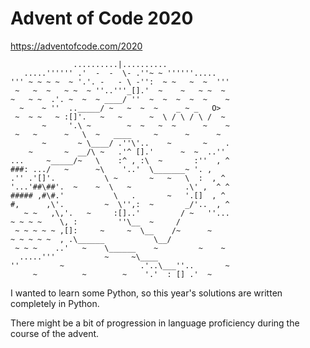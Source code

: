 # Advent of Code 2020

https://adventofcode.com/2020

```
              ..........|..........
   .....'''''' .'  -  -  \- .''~ ~ ''''''.....
''' ~ ~ ~ ~  ~ '.'. -   - \ -'':  ~ ~   ~  ~  '''
 ~   ~  ~   ~ ~  ~ ''..'''_[].'  ~    ~   ~ ~  ~
~   ~ ~  .'. ~  ~  ~ ____/ ''  ~  ~  ~  ~  ~    ~
  ~    ~ ''  .._____/ ~   ~  ~  ~    _ ~ _   O>
 ~  ~ ~   ~ :[]'.   ~   ~      ~  \ / \ / \ /  ~
       ~     '.\ ~        ~  ~   ~  ~      ~    ~
 ~   ~      ~   \  ~   ____     ~      ~      ~
       ~       ~ \____/ .''\'..    ~       ~    .
    ~       ~  __/\ ~   .'^ [].'      ~  ~  ..''
...     ~_____/~   \    :^ , :\  ~       :''  , ^
###: .../   ~      ~\    '..'  \_______~ '. ,
.'' .'[]'.           \ ~       ~   ~   \  :  , ^
'...'##\##'.  ~    ~  \   ~            .\' ,  ^ ^
##### ,#\#.'           \   .       ~   '.[]  , ^
#,      ,\'.         ~  \'',:  ~       _/'..  , ^
   ~ ~   ,\,'.   ~     :[]..'         / ~   ''...
~ ~ ~ ~    \, :         ''\__  ~     /
 ~ ~ ~ ~ ~ ,[]:     ~     ~  \__    /~      ~
~ ~ ~ ~ ~  , .\______           \__/
 ~ ~ ~    ..'   ~    \______    ~         ~    ~
  .....'''           ~     ~\____
''         ~                 .'..\___''..       ~
     ~          ~        ~    '.'  : [] .'  ~
```

I wanted to learn some Python, so this year's solutions are written completely in Python.

There might be a bit of progression in language proficiency during the course of the advent.
